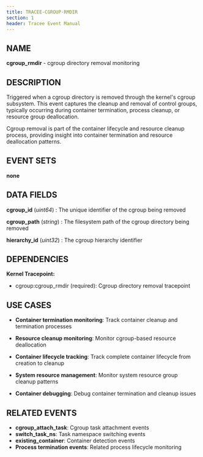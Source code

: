 ```yaml
---
title: TRACEE-CGROUP-RMDIR
section: 1
header: Tracee Event Manual
---
```


## NAME

**cgroup_rmdir** - cgroup directory removal monitoring

## DESCRIPTION

Triggered when a cgroup directory is removed through the kernel's cgroup subsystem. This event captures the cleanup and removal of control groups, typically occurring during container termination, process cleanup, or resource group deallocation.

Cgroup removal is part of the container lifecycle and resource cleanup process, providing insight into container termination and resource deallocation patterns.

## EVENT SETS

**none**

## DATA FIELDS

**cgroup_id** (*uint64*)
: The unique identifier of the cgroup being removed

**cgroup_path** (*string*)
: The filesystem path of the cgroup directory being removed

**hierarchy_id** (*uint32*)
: The cgroup hierarchy identifier

## DEPENDENCIES

**Kernel Tracepoint:**

- cgroup:cgroup_rmdir (required): Cgroup directory removal tracepoint

## USE CASES

- **Container termination monitoring**: Track container cleanup and termination processes

- **Resource cleanup monitoring**: Monitor cgroup-based resource deallocation

- **Container lifecycle tracking**: Track complete container lifecycle from creation to cleanup

- **System resource management**: Monitor system resource group cleanup patterns

- **Container debugging**: Debug container termination and cleanup issues

## RELATED EVENTS

- **cgroup_attach_task**: Cgroup task attachment events
- **switch_task_ns**: Task namespace switching events
- **existing_container**: Container detection events
- **Process termination events**: Related process lifecycle monitoring
